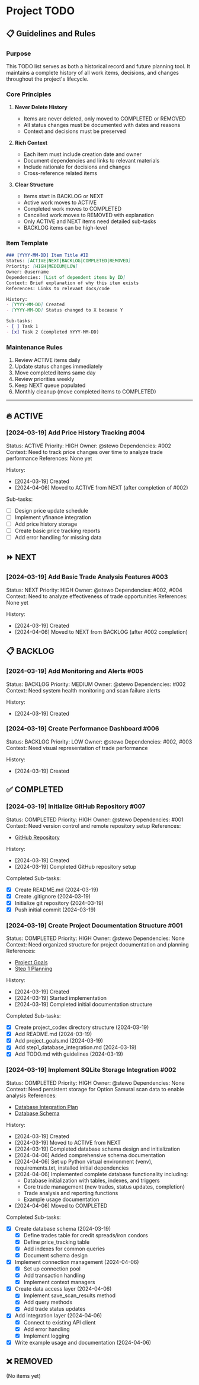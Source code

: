 # Project TODO

## 📋 Guidelines and Rules

### Purpose
This TODO list serves as both a historical record and future planning tool. It maintains a complete history of all work items, decisions, and changes throughout the project's lifecycle.

### Core Principles
1. **Never Delete History**
   - Items are never deleted, only moved to COMPLETED or REMOVED
   - All status changes must be documented with dates and reasons
   - Context and decisions must be preserved

2. **Rich Context**
   - Each item must include creation date and owner
   - Document dependencies and links to relevant materials
   - Include rationale for decisions and changes
   - Cross-reference related items

3. **Clear Structure**
   - Items start in BACKLOG or NEXT
   - Active work moves to ACTIVE
   - Completed work moves to COMPLETED
   - Cancelled work moves to REMOVED with explanation
   - Only ACTIVE and NEXT items need detailed sub-tasks
   - BACKLOG items can be high-level

### Item Template
```markdown
### [YYYY-MM-DD] Item Title #ID
Status: [ACTIVE|NEXT|BACKLOG|COMPLETED|REMOVED]
Priority: [HIGH|MEDIUM|LOW]
Owner: @username
Dependencies: [List of dependent items by ID]
Context: Brief explanation of why this item exists
References: Links to relevant docs/code

History:
- [YYYY-MM-DD] Created
- [YYYY-MM-DD] Status changed to X because Y

Sub-tasks:
- [ ] Task 1
- [x] Task 2 (completed YYYY-MM-DD)
```

### Maintenance Rules
1. Review ACTIVE items daily
2. Update status changes immediately
3. Move completed items same day
4. Review priorities weekly
5. Keep NEXT queue populated
6. Monthly cleanup (move completed items to COMPLETED)

---

## 🔥 ACTIVE

### [2024-03-19] Add Price History Tracking #004
Status: ACTIVE
Priority: HIGH
Owner: @stewo
Dependencies: #002
Context: Need to track price changes over time to analyze trade performance
References: None yet

History:
- [2024-03-19] Created
- [2024-04-06] Moved to ACTIVE from NEXT (after completion of #002)

Sub-tasks:
- [ ] Design price update schedule
- [ ] Implement yfinance integration
- [ ] Add price history storage
- [ ] Create basic price tracking reports
- [ ] Add error handling for missing data

## ⏩ NEXT

### [2024-03-19] Add Basic Trade Analysis Features #003
Status: NEXT
Priority: HIGH
Owner: @stewo
Dependencies: #002, #004
Context: Need to analyze effectiveness of trade opportunities
References: None yet

History:
- [2024-03-19] Created
- [2024-04-06] Moved to NEXT from BACKLOG (after #002 completion)

## 📋 BACKLOG

### [2024-03-19] Add Monitoring and Alerts #005
Status: BACKLOG
Priority: MEDIUM
Owner: @stewo
Dependencies: #002
Context: Need system health monitoring and scan failure alerts

History:
- [2024-03-19] Created

### [2024-03-19] Create Performance Dashboard #006
Status: BACKLOG
Priority: LOW
Owner: @stewo
Dependencies: #002, #003
Context: Need visual representation of trade performance

History:
- [2024-03-19] Created

## ✅ COMPLETED

### [2024-03-19] Initialize GitHub Repository #007
Status: COMPLETED
Priority: HIGH
Owner: @stewo
Dependencies: #001
Context: Need version control and remote repository setup
References: 
- [GitHub Repository](https://github.com/stewood/1kwPOC)

History:
- [2024-03-19] Created
- [2024-03-19] Completed GitHub repository setup

Completed Sub-tasks:
- [x] Create README.md (2024-03-19)
- [x] Create .gitignore (2024-03-19)
- [x] Initialize git repository (2024-03-19)
- [x] Push initial commit (2024-03-19)

### [2024-03-19] Create Project Documentation Structure #001
Status: COMPLETED
Priority: HIGH
Owner: @stewo
Dependencies: None
Context: Need organized structure for project documentation and planning
References: 
- [Project Goals](./01_overview/project_goals.md)
- [Step 1 Planning](./02_planning/development_chunks/step1_database_integration.md)

History:
- [2024-03-19] Created
- [2024-03-19] Started implementation
- [2024-03-19] Completed initial documentation structure

Completed Sub-tasks:
- [x] Create project_codex directory structure (2024-03-19)
- [x] Add README.md (2024-03-19)
- [x] Add project_goals.md (2024-03-19)
- [x] Add step1_database_integration.md (2024-03-19)
- [x] Add TODO.md with guidelines (2024-03-19)

### [2024-03-19] Implement SQLite Storage Integration #002
Status: COMPLETED
Priority: HIGH
Owner: @stewo
Dependencies: None
Context: Need persistent storage for Option Samurai scan data to enable analysis
References: 
- [Database Integration Plan](./02_planning/development_chunks/step1_database_integration.md)
- [Database Schema](./02_planning/database_schema.md)

History:
- [2024-03-19] Created
- [2024-03-19] Moved to ACTIVE from NEXT
- [2024-03-19] Completed database schema design and initialization
- [2024-04-06] Added comprehensive schema documentation
- [2024-04-06] Set up Python virtual environment (venv), requirements.txt, installed initial dependencies
- [2024-04-06] Implemented complete database functionality including:
  - Database initialization with tables, indexes, and triggers
  - Core trade management (new trades, status updates, completion)
  - Trade analysis and reporting functions
  - Example usage documentation
- [2024-04-06] Moved to COMPLETED

Completed Sub-tasks:
- [x] Create database schema (2024-03-19)
  - [x] Define trades table for credit spreads/iron condors
  - [x] Define price_tracking table
  - [x] Add indexes for common queries
  - [x] Document schema design
- [x] Implement connection management (2024-04-06)
  - [x] Set up connection pool
  - [x] Add transaction handling
  - [x] Implement context managers
- [x] Create data access layer (2024-04-06)
  - [x] Implement save_scan_results method
  - [x] Add query methods
  - [x] Add trade status updates
- [x] Add integration layer (2024-04-06)
  - [x] Connect to existing API client
  - [x] Add error handling
  - [x] Implement logging
- [x] Write example usage and documentation (2024-04-06)

## ❌ REMOVED

(No items yet) 